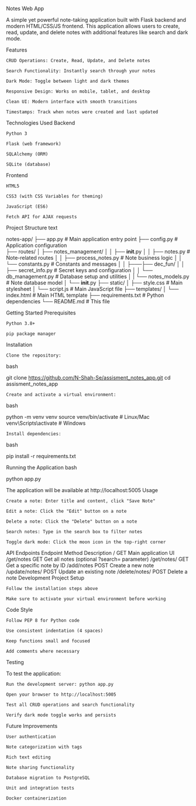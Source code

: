 Notes Web App

A simple yet powerful note-taking application built with Flask backend and modern HTML/CSS/JS frontend. This application allows users to create, read, update, and delete notes with additional features like search and dark mode.

Features

    CRUD Operations: Create, Read, Update, and Delete notes

    Search Functionality: Instantly search through your notes

    Dark Mode: Toggle between light and dark themes

    Responsive Design: Works on mobile, tablet, and desktop

    Clean UI: Modern interface with smooth transitions

    Timestamps: Track when notes were created and last updated

Technologies Used
Backend

    Python 3

    Flask (web framework)

    SQLAlchemy (ORM)

    SQLite (database)

Frontend

    HTML5

    CSS3 (with CSS Variables for theming)

    JavaScript (ES6)

    Fetch API for AJAX requests

Project Structure
text

notes-app/
├── app.py                 # Main application entry point
├── config.py              # Application configuration    
├── routes/
│   ├── notes_management/
│   │   ├── __init__.py
│   │   ├── notes.py       # Note-related routes
│   │   ├── process_notes.py # Note business logic
│   │   └── constants.py   # Constants and messages
│   │
├───├── dec_fun/
│   │   ├── secret_info.py     # Secret keys and configuration
│   │   └── db_management.py   # Database setup and utilities
│   |   └── notes_models.py    # Note database model
│   └── __init__.py
├── static/
│   ├── style.css          # Main stylesheet
│   └── script.js          # Main JavaScript file
├── templates/
│   └── index.html         # Main HTML template
├── requirements.txt       # Python dependencies
└── README.md              # This file

Getting Started
Prerequisites

    Python 3.8+

    pip package manager

Installation

    Clone the repository:

bash

git clone https://github.com/N-Shah-Se/assisment_notes_app.git
cd assisment_notes_app

    Create and activate a virtual environment:

bash

python -m venv venv
source venv/bin/activate  # Linux/Mac
venv\Scripts\activate    # Windows

    Install dependencies:

bash

pip install -r requirements.txt

Running the Application
bash

python app.py

The application will be available at http://localhost:5005
Usage

    Create a note: Enter title and content, click "Save Note"

    Edit a note: Click the "Edit" button on a note

    Delete a note: Click the "Delete" button on a note

    Search notes: Type in the search box to filter notes

    Toggle dark mode: Click the moon icon in the top-right corner

API Endpoints
Endpoint	Method	Description
/	GET	Main application UI
/get/notes	GET	Get all notes (optional ?search= parameter)
/get/notes/<id>	GET	Get a specific note by ID
/add/notes	POST	Create a new note
/update/notes/<id>	POST	Update an existing note
/delete/notes/<id>	POST	Delete a note
Development
Project Setup

    Follow the installation steps above

    Make sure to activate your virtual environment before working

Code Style

    Follow PEP 8 for Python code

    Use consistent indentation (4 spaces)

    Keep functions small and focused

    Add comments where necessary

Testing

To test the application:

    Run the development server: python app.py

    Open your browser to http://localhost:5005

    Test all CRUD operations and search functionality

    Verify dark mode toggle works and persists

Future Improvements

    User authentication

    Note categorization with tags

    Rich text editing

    Note sharing functionality

    Database migration to PostgreSQL

    Unit and integration tests

    Docker containerization